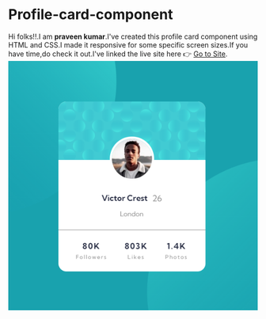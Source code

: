 # Profile-card-component
Hi folks!!.I am <b>praveen kumar</b>.I've created this profile card component using HTML and CSS.I made it responsive for some specific screen sizes.If you have time,do check it out.I've linked the live site here 👉 <a href="https://2860c9e4.profile-card-component-1ln.pages.dev/">Go to Site</a>.
<img src="https://github.com/praveenkumar-11/Profile-card-component/blob/main/Screenshot%20(35).png" alt="Profile-card-component">
